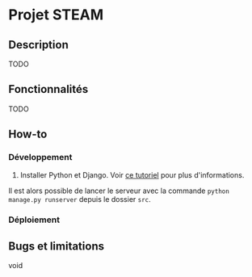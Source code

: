 # Projet STEAM

## Description
TODO

## Fonctionnalités
TODO

## How-to
### Développement
1. Installer Python et Django. Voir [ce tutoriel](https://docs.djangoproject.com/en/4.1/intro/install/) pour plus d'informations.

Il est alors possible de lancer le serveur avec la commande `python manage.py runserver` depuis le dossier `src`.

### Déploiement

## Bugs et limitations
void
